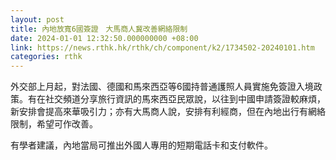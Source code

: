 ```yaml
---
layout: post
title: 內地放寬6國簽證　大馬商人冀改善網絡限制
date: 2024-01-01 12:32:50.000000000 +08:00
link: https://news.rthk.hk/rthk/ch/component/k2/1734502-20240101.htm
categories: rthk
---
```


外交部上月起，對法國、德國和馬來西亞等6國持普通護照人員實施免簽證入境政策。有在社交頻道分享旅行資訊的馬來西亞民眾說，以往到中國申請簽證較麻煩，新安排會提高來華吸引力；亦有大馬商人說，安排有利經商，但在內地出行有網絡限制，希望可作改善。

有學者建議，內地當局可推出外國人專用的短期電話卡和支付軟件。
